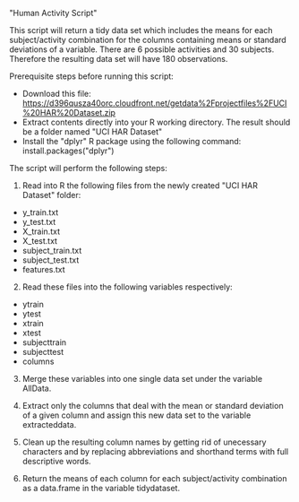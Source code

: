 "Human Activity Script"

This script will return a tidy data set which includes the means for each subject/activity combination for the columns containing means or standard deviations of a variable. There are 6 possible activities and 30 subjects. Therefore the resulting data set will have 180 observations.

Prerequisite steps before running this script:

- Download this file: https://d396qusza40orc.cloudfront.net/getdata%2Fprojectfiles%2FUCI%20HAR%20Dataset.zip
- Extract contents directly into your R working directory. The result should be a folder named "UCI HAR Dataset"
- Install the "dplyr" R package using the following command: install.packages("dplyr")

The script will perform the following steps:

1. Read into R the following files from the newly created "UCI HAR Dataset" folder:
- y_train.txt
- y_test.txt
- X_train.txt
- X_test.txt
- subject_train.txt
- subject_test.txt
- features.txt

2. Read these files into the following variables respectively:
- ytrain
- ytest
- xtrain
- xtest
- subjecttrain
- subjecttest
- columns

3. Merge these variables into one single data set under the variable AllData.

4. Extract only the columns that deal with the mean or standard deviation of a given column and assign this new data set to the variable extracteddata.

5. Clean up the resulting column names by getting rid of unecessary characters and by replacing abbreviations and shorthand terms with full descriptive words.

6. Return the means of each column for each subject/activity combination as a data.frame in the variable tidydataset.

